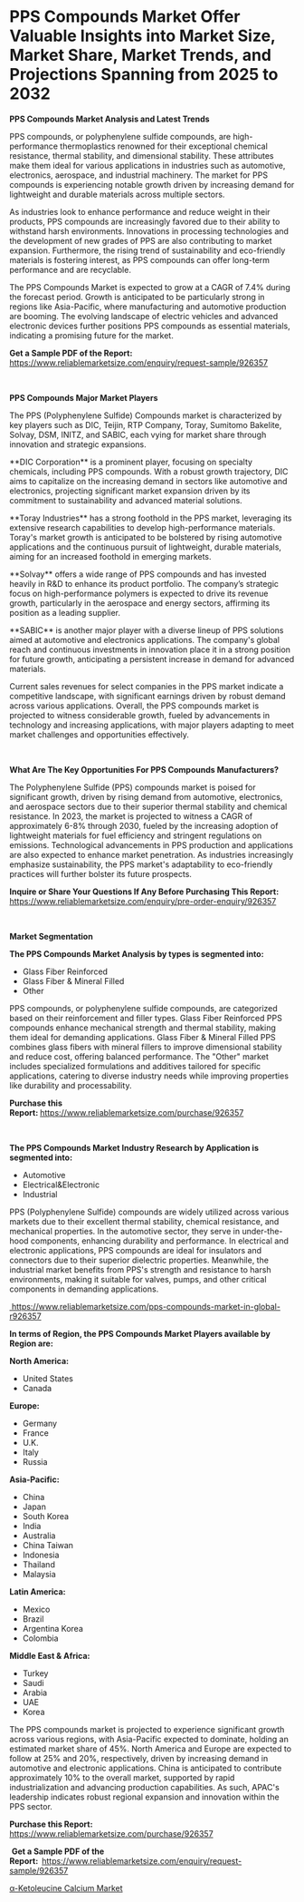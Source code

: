 <p><h1>PPS Compounds Market Offer Valuable Insights into Market Size, Market Share, Market Trends, and Projections Spanning from 2025 to 2032</h1></p><p><strong>PPS Compounds Market Analysis and Latest Trends</strong></p>
<p><p>PPS compounds, or polyphenylene sulfide compounds, are high-performance thermoplastics renowned for their exceptional chemical resistance, thermal stability, and dimensional stability. These attributes make them ideal for various applications in industries such as automotive, electronics, aerospace, and industrial machinery. The market for PPS compounds is experiencing notable growth driven by increasing demand for lightweight and durable materials across multiple sectors.</p><p>As industries look to enhance performance and reduce weight in their products, PPS compounds are increasingly favored due to their ability to withstand harsh environments. Innovations in processing technologies and the development of new grades of PPS are also contributing to market expansion. Furthermore, the rising trend of sustainability and eco-friendly materials is fostering interest, as PPS compounds can offer long-term performance and are recyclable.</p><p>The PPS Compounds Market is expected to grow at a CAGR of 7.4% during the forecast period. Growth is anticipated to be particularly strong in regions like Asia-Pacific, where manufacturing and automotive production are booming. The evolving landscape of electric vehicles and advanced electronic devices further positions PPS compounds as essential materials, indicating a promising future for the market.</p></p>
<p><strong>Get a Sample PDF of the Report:&nbsp;</strong> <a href="https://www.reliablemarketsize.com/enquiry/request-sample/926357?utm_campaign=3165&utm_medium=2&utm_source=Github&utm_content=ia&utm_term=24032025&utm_id=pps-compounds">https://www.reliablemarketsize.com/enquiry/request-sample/926357</a></p>
<p>&nbsp;</p>
<p><strong>PPS Compounds Major Market Players</strong></p>
<p><p>The PPS (Polyphenylene Sulfide) Compounds market is characterized by key players such as DIC, Teijin, RTP Company, Toray, Sumitomo Bakelite, Solvay, DSM, INITZ, and SABIC, each vying for market share through innovation and strategic expansions.</p><p>**DIC Corporation** is a prominent player, focusing on specialty chemicals, including PPS compounds. With a robust growth trajectory, DIC aims to capitalize on the increasing demand in sectors like automotive and electronics, projecting significant market expansion driven by its commitment to sustainability and advanced material solutions.</p><p>**Toray Industries** has a strong foothold in the PPS market, leveraging its extensive research capabilities to develop high-performance materials. Toray's market growth is anticipated to be bolstered by rising automotive applications and the continuous pursuit of lightweight, durable materials, aiming for an increased foothold in emerging markets.</p><p>**Solvay** offers a wide range of PPS compounds and has invested heavily in R&D to enhance its product portfolio. The company’s strategic focus on high-performance polymers is expected to drive its revenue growth, particularly in the aerospace and energy sectors, affirming its position as a leading supplier.</p><p>**SABIC** is another major player with a diverse lineup of PPS solutions aimed at automotive and electronics applications. The company's global reach and continuous investments in innovation place it in a strong position for future growth, anticipating a persistent increase in demand for advanced materials.</p><p>Current sales revenues for select companies in the PPS market indicate a competitive landscape, with significant earnings driven by robust demand across various applications. Overall, the PPS compounds market is projected to witness considerable growth, fueled by advancements in technology and increasing applications, with major players adapting to meet market challenges and opportunities effectively.</p></p>
<p>&nbsp;</p>
<p><strong>What Are The Key Opportunities For PPS Compounds Manufacturers?</strong></p>
<p><p>The Polyphenylene Sulfide (PPS) compounds market is poised for significant growth, driven by rising demand from automotive, electronics, and aerospace sectors due to their superior thermal stability and chemical resistance. In 2023, the market is projected to witness a CAGR of approximately 6-8% through 2030, fueled by the increasing adoption of lightweight materials for fuel efficiency and stringent regulations on emissions. Technological advancements in PPS production and applications are also expected to enhance market penetration. As industries increasingly emphasize sustainability, the PPS market's adaptability to eco-friendly practices will further bolster its future prospects.</p></p>
<p><strong>Inquire or Share Your Questions If Any Before Purchasing This Report:</strong> <a href="https://www.reliablemarketsize.com/enquiry/pre-order-enquiry/926357?utm_campaign=3165&utm_medium=2&utm_source=Github&utm_content=ia&utm_term=24032025&utm_id=pps-compounds">https://www.reliablemarketsize.com/enquiry/pre-order-enquiry/926357</a></p>
<p>&nbsp;</p>
<p><strong>Market Segmentation</strong></p>
<p><strong>The PPS Compounds Market Analysis by types is segmented into:</strong></p>
<p><ul><li>Glass Fiber Reinforced</li><li>Glass Fiber & Mineral Filled</li><li>Other</li></ul></p>
<p><p>PPS compounds, or polyphenylene sulfide compounds, are categorized based on their reinforcement and filler types. Glass Fiber Reinforced PPS compounds enhance mechanical strength and thermal stability, making them ideal for demanding applications. Glass Fiber & Mineral Filled PPS combines glass fibers with mineral fillers to improve dimensional stability and reduce cost, offering balanced performance. The "Other" market includes specialized formulations and additives tailored for specific applications, catering to diverse industry needs while improving properties like durability and processability.</p></p>
<p><strong>Purchase this Report:&nbsp;</strong><a href="https://www.reliablemarketsize.com/purchase/926357?utm_campaign=3165&utm_medium=2&utm_source=Github&utm_content=ia&utm_term=24032025&utm_id=pps-compounds">https://www.reliablemarketsize.com/purchase/926357</a></p>
<p>&nbsp;</p>
<p><strong>The PPS Compounds Market Industry Research by Application is segmented into:</strong></p>
<p><ul><li>Automotive</li><li>Electrical&Electronic</li><li>Industrial</li></ul></p>
<p><p>PPS (Polyphenylene Sulfide) compounds are widely utilized across various markets due to their excellent thermal stability, chemical resistance, and mechanical properties. In the automotive sector, they serve in under-the-hood components, enhancing durability and performance. In electrical and electronic applications, PPS compounds are ideal for insulators and connectors due to their superior dielectric properties. Meanwhile, the industrial market benefits from PPS's strength and resistance to harsh environments, making it suitable for valves, pumps, and other critical components in demanding applications.</p></p>
<p><a href="https://www.reliablemarketsize.com/pps-compounds-market-in-global-r926357?utm_campaign=3165&utm_medium=2&utm_source=Github&utm_content=ia&utm_term=24032025&utm_id=pps-compounds">&nbsp;https://www.reliablemarketsize.com/pps-compounds-market-in-global-r926357</a></p>
<p><strong>In terms of Region, the PPS Compounds Market Players available by Region are:</strong></p>
<p>
    <p> <strong> North America: </strong>
        <ul>
            <li>United States</li>
            <li>Canada</li>
        </ul>
        </p> 
    <p> <strong> Europe: </strong>
        <ul>
            <li>Germany</li>
            <li>France</li>
            <li>U.K.</li>
            <li>Italy</li>
            <li>Russia</li>
        </ul>
        </p> 
    <p> <strong> Asia-Pacific: </strong>
        <ul>
            <li>China</li>
            <li>Japan</li>
            <li>South Korea</li>
            <li>India</li>
            <li>Australia</li>
            <li>China Taiwan</li>
            <li>Indonesia</li>
            <li>Thailand</li>
            <li>Malaysia</li>
        </ul>
        </p> 
    <p> <strong> Latin America: </strong>
        <ul>
            <li>Mexico</li>
            <li>Brazil</li>
            <li>Argentina Korea</li>
            <li>Colombia</li>
        </ul>
        </p> 
    <p> <strong> Middle East & Africa: </strong>
        <ul>
            <li>Turkey</li>
            <li>Saudi</li>
            <li>Arabia</li>
            <li>UAE</li>
            <li>Korea</li>
        </ul>
    </p>
    </p>
<p><p>The PPS compounds market is projected to experience significant growth across various regions, with Asia-Pacific expected to dominate, holding an estimated market share of 45%. North America and Europe are expected to follow at 25% and 20%, respectively, driven by increasing demand in automotive and electronic applications. China is anticipated to contribute approximately 10% to the overall market, supported by rapid industrialization and advancing production capabilities. As such, APAC's leadership indicates robust regional expansion and innovation within the PPS sector.</p></p>
<p><strong>Purchase this Report: </strong><a href="https://www.reliablemarketsize.com/purchase/926357?utm_campaign=3165&utm_medium=2&utm_source=Github&utm_content=ia&utm_term=24032025&utm_id=pps-compounds">https://www.reliablemarketsize.com/purchase/926357</a></p>
<p>&nbsp;<strong>Get a Sample PDF of the Report:&nbsp;&nbsp;</strong><a href="https://www.reliablemarketsize.com/enquiry/request-sample/926357?utm_campaign=3165&utm_medium=2&utm_source=Github&utm_content=ia&utm_term=24032025&utm_id=pps-compounds">https://www.reliablemarketsize.com/enquiry/request-sample/926357</a></p>
<p><strong></strong></p>
<p><p><a href="https://github.com/guleealhani/Market-Research-Report-List-1/blob/main/a-ketoleucine-calcium-market.md?utm_campaign=3165&utm_medium=2&utm_source=Github&utm_content=ia&utm_term=24032025&utm_id=pps-compounds">α-Ketoleucine Calcium Market</a></p></p>
